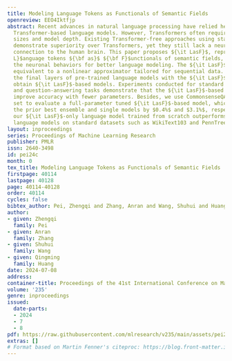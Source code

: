 ```yaml
---
title: Modeling Language Tokens as Functionals of Semantic Fields
openreview: EEO4Iktfjp
abstract: Recent advances in natural language processing have relied heavily on using
  Transformer-based language models. However, Transformers often require large parameter
  sizes and model depth. Existing Transformer-free approaches using state-space models
  demonstrate superiority over Transformers, yet they still lack a neuro-biologically
  connection to the human brain. This paper proposes ${\it LasF}$, representing ${\bf
  L}$anguage tokens ${\bf as}$ ${\bf F}$unctionals of semantic fields, to simulate
  the neuronal behaviors for better language modeling. The ${\it LasF}$ module is
  equivalent to a nonlinear approximator tailored for sequential data. By replacing
  the final layers of pre-trained language models with the ${\it LasF}$ module, we
  obtain ${\it LasF}$-based models. Experiments conducted for standard reading comprehension
  and question-answering tasks demonstrate that the ${\it LasF}$-based models consistently
  improve accuracy with fewer parameters. Besides, we use CommonsenseQA’s blind test
  set to evaluate a full-parameter tuned ${\it LasF}$-based model, which outperforms
  the prior best ensemble and single models by $0.4%$ and $3.1%$, respectively. Furthermore,
  our ${\it LasF}$-only language model trained from scratch outperforms existing parameter-efficient
  language models on standard datasets such as WikiText103 and PennTreebank.
layout: inproceedings
series: Proceedings of Machine Learning Research
publisher: PMLR
issn: 2640-3498
id: pei24c
month: 0
tex_title: Modeling Language Tokens as Functionals of Semantic Fields
firstpage: 40114
lastpage: 40128
page: 40114-40128
order: 40114
cycles: false
bibtex_author: Pei, Zhengqi and Zhang, Anran and Wang, Shuhui and Huang, Qingming
author:
- given: Zhengqi
  family: Pei
- given: Anran
  family: Zhang
- given: Shuhui
  family: Wang
- given: Qingming
  family: Huang
date: 2024-07-08
address:
container-title: Proceedings of the 41st International Conference on Machine Learning
volume: '235'
genre: inproceedings
issued:
  date-parts:
  - 2024
  - 7
  - 8
pdf: https://raw.githubusercontent.com/mlresearch/v235/main/assets/pei24c/pei24c.pdf
extras: []
# Format based on Martin Fenner's citeproc: https://blog.front-matter.io/posts/citeproc-yaml-for-bibliographies/
---
```

